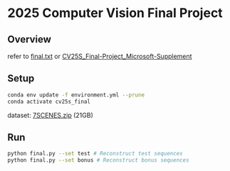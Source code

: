 # 2025 Computer Vision Final Project

## Overview

refer to [final.txt](final.txt) or [CV25S_Final-Project_Microsoft-Supplement](https://docs.google.com/presentation/d/17hIktd9Rbl_ip69x1ayngVWhqUK0jtdapnOpk5m8Uik/edit?usp=sharing)

## Setup

```bash
conda env update -f environment.yml --prune
conda activate cv25s_final
```

dataset: [7SCENES.zip](https://drive.google.com/file/d/1IIDaxvauiNtZX49lSckrok82XJchOtD3/view) (21GB)

## Run

```bash
python final.py --set test # Reconstruct test sequences 
python final.py --set bonus # Reconstruct bonus sequences 
```
